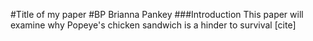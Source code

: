 #Title of my paper
#BP Brianna Pankey
###Introduction
This paper will examine why Popeye's chicken sandwich is a hinder to survival [cite]

